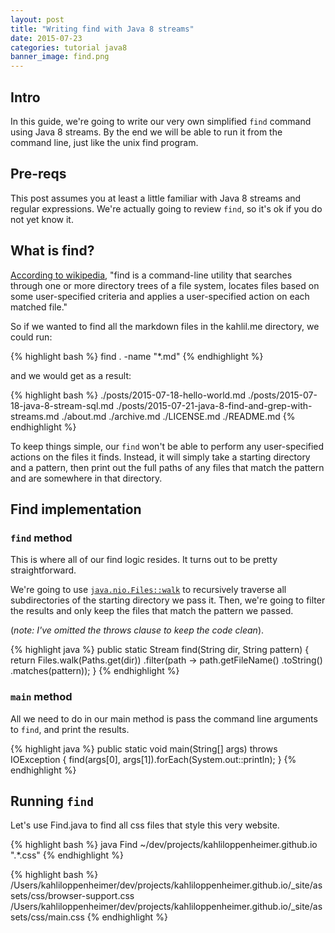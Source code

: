 ```yaml
---
layout: post
title: "Writing find with Java 8 streams"
date: 2015-07-23
categories: tutorial java8
banner_image: find.png
---
```


## Intro
In this guide, we're going to write our very own simplified `find` command using Java 8 streams. By the end we will be able to run it from the command line, just like the unix find program.

## Pre-reqs
This post assumes you at least a little familiar with Java 8 streams and regular expressions. We're actually going to review `find`, so it's ok if you do not yet know it.

## What is find?
[According to wikipedia][find-wiki], "find is a command-line utility that searches through one or more directory trees of a file system, locates files based on some user-specified criteria and applies a user-specified action on each matched file."

So if we wanted to find all the markdown files in the kahlil.me directory, we could run:

{% highlight bash %}
find . -name "\*.md"
{% endhighlight %}

and we would get as a result:

{% highlight bash %}
./posts/2015-07-18-hello-world.md
./posts/2015-07-18-java-8-stream-sql.md
./posts/2015-07-21-java-8-find-and-grep-with-streams.md
./about.md
./archive.md
./LICENSE.md
./README.md
{% endhighlight %}


To keep things simple, our `find` won't be able to perform any user-specified actions on the files it finds. Instead, it will simply take a starting directory and a pattern, then print out the full paths of any files that match the pattern and are somewhere in that directory.

## Find implementation

### `find` method
This is where all of our find logic resides. It turns out to be pretty straightforward.

We're going to use [`java.nio.Files::walk`][files.walk] to recursively traverse all subdirectories of the starting directory we pass it. Then, we're going to filter the results and only keep the files that match the pattern we passed.

(_note: I've omitted the throws clause to keep the code clean_).

{% highlight java %}
public static Stream<Path> find(String dir, String pattern) {
    return Files.walk(Paths.get(dir))
                .filter(path -> path.getFileName()
                                    .toString()
                                    .matches(pattern));
}
{% endhighlight %}

### `main` method
All we need to do in our main method is pass the command line arguments to `find`, and print the results.

{% highlight java %}
public static void main(String[] args) throws IOException {
    find(args[0], args[1]).forEach(System.out::println);
}
{% endhighlight %}

## Running `find`
Let's use Find.java to find all css files that style this very website.

{% highlight bash %}
java Find ~/dev/projects/kahliloppenheimer.github.io ".*\.css"
{% endhighlight %}

{% highlight bash %}
/Users/kahliloppenheimer/dev/projects/kahliloppenheimer.github.io/_site/assets/css/browser-support.css
/Users/kahliloppenheimer/dev/projects/kahliloppenheimer.github.io/_site/assets/css/main.css
{% endhighlight %}

[find-wiki]: https://en.wikipedia.org/wiki/Find
[files.walk]: https://docs.oracle.com/javase/8/docs/api/java/nio/file/Files.html#walk-java.nio.file.Path-java.nio.file.FileVisitOption...-
